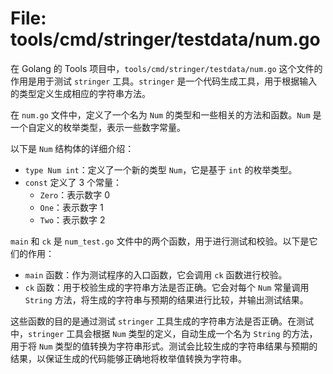 # File: tools/cmd/stringer/testdata/num.go

在 Golang 的 Tools 项目中，`tools/cmd/stringer/testdata/num.go` 这个文件的作用是用于测试 `stringer` 工具。`stringer` 是一个代码生成工具，用于根据输入的类型定义生成相应的字符串方法。

在 `num.go` 文件中，定义了一个名为 `Num` 的类型和一些相关的方法和函数。`Num` 是一个自定义的枚举类型，表示一些数字常量。

以下是 `Num` 结构体的详细介绍：

- `type Num int`：定义了一个新的类型 `Num`，它是基于 `int` 的枚举类型。
- `const` 定义了 3 个常量：
  - `Zero`：表示数字 0
  - `One`：表示数字 1
  - `Two`：表示数字 2

`main` 和 `ck` 是 `num_test.go` 文件中的两个函数，用于进行测试和校验。以下是它们的作用：

- `main` 函数：作为测试程序的入口函数，它会调用 `ck` 函数进行校验。
- `ck` 函数：用于校验生成的字符串方法是否正确。它会对每个 `Num` 常量调用 `String` 方法，将生成的字符串与预期的结果进行比较，并输出测试结果。

这些函数的目的是通过测试 `stringer` 工具生成的字符串方法是否正确。在测试中，`stringer` 工具会根据 `Num` 类型的定义，自动生成一个名为 `String` 的方法，用于将 `Num` 类型的值转换为字符串形式。测试会比较生成的字符串结果与预期的结果，以保证生成的代码能够正确地将枚举值转换为字符串。

